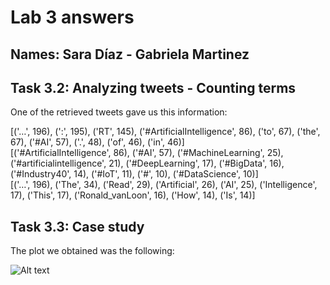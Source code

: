 # Lab 3 answers

## Names: Sara Díaz - Gabriela Martinez

## Task 3.2: Analyzing tweets - Counting terms

One of the retrieved tweets gave us this information:

[('…', 196), (':', 195), ('RT', 145), ('#ArtificialIntelligence', 86), ('to', 67), ('the', 67), ('#AI', 57), ('.', 48), ('of', 46), ('in', 46)]<br/>
[('#ArtificialIntelligence', 86), ('#AI', 57), ('#MachineLearning', 25), ('#artificialintelligence', 21), ('#DeepLearning', 17), ('#BigData', 16), ('#Industry40', 14), ('#IoT', 11), ('#', 10), ('#DataScience', 10)]<br/>
[('…', 196), ('The', 34), ('Read', 29), ('Artificial', 26), ('AI', 25), ('Intelligence', 17), ('This', 17), ('Ronald_vanLoon', 16), ('How', 14), ('Is', 14)]<br/>

## Task 3.3: Case study

The plot we obtained was the following:

![Alt text](C:\Users\gabim\PycharmProjects\Lab3_CC\CaseStudy.png?raw=true "Title")

